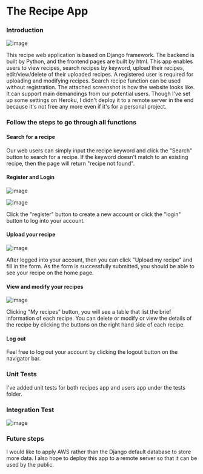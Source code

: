 # The Recipe App

### Introduction
![image](https://user-images.githubusercontent.com/31623888/226194939-7b2bc815-02ce-4ad4-b77e-396e23713403.png)

This recipe web application is based on Django framework. The backend is built by Python, and the frontend pages are built by html. This app enables users to view recipes, search recipes by keyword, upload their recipes, edit/view/delete of their uploaded recipes. A registered user is required for uploading and modifying recipes. Search recipe function can be used without registration. The attached screenshot is how the website looks like. It can support main demandings from our potential users. Though I've set up some settings on Heroku, I didn't deploy it to a remote server in the end because it's not free any more even if it's for a personal project.

### Follow the steps to go through all functions
#### Search for a recipe
Our web users can simply input the recipe keyword and click the "Search" button to search for a recipe. If the keyword doesn't match to an existing recipe, then the page will return "recipe not found". 

#### Register and Login
![image](https://user-images.githubusercontent.com/31623888/226204203-a70f4199-ee54-4c85-a9f5-92126cf8b838.png)

![image](https://user-images.githubusercontent.com/31623888/226204235-fab2516e-50ca-43cb-a0ec-a96b8cd88cb4.png)

Click the "register" button to create a new account or click the "login" button to log into your account.

#### Upload your recipe
![image](https://user-images.githubusercontent.com/31623888/226201062-92584f7d-9468-47a8-8526-ada7fd5b7826.png)

After logged into your account, then you can click "Upload my recipe" and fill in the form. As the form is successfully submitted, you should be able to see your recipe on the home page. 

#### View and modify your recipes
![image](https://user-images.githubusercontent.com/31623888/226201039-6a65ae9e-779c-42dd-9a07-0884ea6b26fd.png)

Clicking "My recipes" button, you will see a table that list the brief information of each recipe. You can delete or modify or view the details of the recipe by clicking the buttons on the right hand side of each recipe. 

#### Log out
Feel free to log out your account by clicking the logout button on the navigator bar.

### Unit Tests
I've added unit tests for both recipes app and users app under the tests folder.

### Integration Test
![image](https://user-images.githubusercontent.com/31623888/226202500-466b6456-9aab-4c0e-9c45-7b6e53d80357.png)

### Future steps
I would like to apply AWS rather than the Django default database to store more data. I also hope to deploy this app to a remote server so that it can be used by the public.

